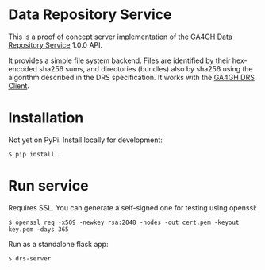 # Data Repository Service

This is a proof of concept server implementation of the [GA4GH Data
Repository Service](https://github.com/ga4gh/data-repository-service-schemas) 1.0.0 API.

It provides a simple file system backend.  Files are identified by their hex-encoded sha256 sums, and directories (bundles) also by sha256 using the algorithm described in the DRS specification.  It works with the [GA4GH DRS Client](https://github.com/ga4gh/ga4gh-drs-client).

# Installation

Not yet on PyPi.  Install locally for development:

```
$ pip install .
```

# Run service

Requires SSL.  You can generate a self-signed one for testing using openssl:

```
$ openssl req -x509 -newkey rsa:2048 -nodes -out cert.pem -keyout key.pem -days 365
```

Run as a standalone flask app:

```
$ drs-server
```
